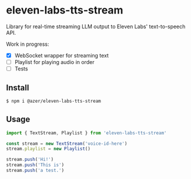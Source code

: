# eleven-labs-tts-stream

Library for real-time streaming LLM output to Eleven Labs' text-to-speech API.

Work in progress:

- [x] WebSocket wrapper for streaming text
- [ ] Playlist for playing audio in order
- [ ] Tests

## Install

```bash
$ npm i @azer/eleven-labs-tts-stream
```

## Usage

```ts
import { TextStream, Playlist } from 'eleven-labs-tts-stream'

const stream = new TextStream('voice-id-here')
stream.playlist = new Playlist()

stream.push('Hi!')
stream.push('This is')
stream.push('a test.')
```
